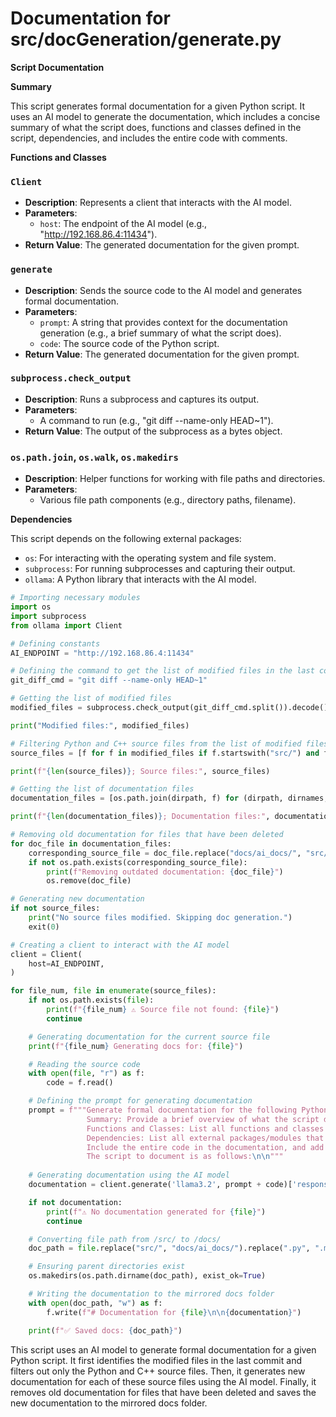 # Documentation for src/docGeneration/generate.py

**Script Documentation**

**Summary**

This script generates formal documentation for a given Python script. It uses an AI model to generate the documentation, which includes a concise summary of what the script does, functions and classes defined in the script, dependencies, and includes the entire code with comments.

**Functions and Classes**

### `Client`

*   **Description**: Represents a client that interacts with the AI model.
*   **Parameters**:
    *   `host`: The endpoint of the AI model (e.g., "http://192.168.86.4:11434").
*   **Return Value**: The generated documentation for the given prompt.

### `generate`

*   **Description**: Sends the source code to the AI model and generates formal documentation.
*   **Parameters**:
    *   `prompt`: A string that provides context for the documentation generation (e.g., a brief summary of what the script does).
    *   `code`: The source code of the Python script.
*   **Return Value**: The generated documentation for the given prompt.

### `subprocess.check_output`

*   **Description**: Runs a subprocess and captures its output.
*   **Parameters**:
    *   A command to run (e.g., "git diff --name-only HEAD~1").
*   **Return Value**: The output of the subprocess as a bytes object.

### `os.path.join`, `os.walk`, `os.makedirs`

*   **Description**: Helper functions for working with file paths and directories.
*   **Parameters**:
    *   Various file path components (e.g., directory paths, filename).

**Dependencies**

This script depends on the following external packages:

*   `os`: For interacting with the operating system and file system.
*   `subprocess`: For running subprocesses and capturing their output.
*   `ollama`: A Python library that interacts with the AI model.

```python
# Importing necessary modules
import os
import subprocess
from ollama import Client

# Defining constants
AI_ENDPOINT = "http://192.168.86.4:11434"

# Defining the command to get the list of modified files in the last commit
git_diff_cmd = "git diff --name-only HEAD~1"

# Getting the list of modified files
modified_files = subprocess.check_output(git_diff_cmd.split()).decode().splitlines()

print("Modified files:", modified_files)

# Filtering Python and C++ source files from the list of modified files
source_files = [f for f in modified_files if f.startswith("src/") and f.endswith((".py", ".cpp", ".js"))]

print(f"{len(source_files)}; Source files:", source_files)

# Getting the list of documentation files
documentation_files = [os.path.join(dirpath, f) for (dirpath, dirnames, filenames) in os.walk('docs/ai_docs/') for f in filenames]

print(f"{len(documentation_files)}; Documentation files:", documentation_files)

# Removing old documentation for files that have been deleted
for doc_file in documentation_files:
    corresponding_source_file = doc_file.replace("docs/ai_docs/", "src/").replace(".md", ".py")
    if not os.path.exists(corresponding_source_file):
        print(f"Removing outdated documentation: {doc_file}")
        os.remove(doc_file)

# Generating new documentation
if not source_files:
    print("No source files modified. Skipping doc generation.")
    exit(0)

# Creating a client to interact with the AI model
client = Client(
    host=AI_ENDPOINT,
)

for file_num, file in enumerate(source_files):
    if not os.path.exists(file):
        print(f"{file_num} ⚠️ Source file not found: {file}")
        continue

    # Generating documentation for the current source file
    print(f"{file_num} Generating docs for: {file}")

    # Reading the source code
    with open(file, "r") as f:
        code = f.read()

    # Defining the prompt for generating documentation
    prompt = f"""Generate formal documentation for the following Python script. The documentation should include:
                 Summary: Provide a brief overview of what the script does in a concise and clear manner.
                 Functions and Classes: List all functions and classes defined in the script, along with: A short description of what each function/class does. The inputs each function/class takes (parameters). The output (return value) for each function/class.
                 Dependencies: List all external packages/modules that the script depends on.
                 Include the entire code in the documentation, and add comments, however, don't modify the actual code in any way.
                 The script to document is as follows:\n\n"""
    
    # Generating documentation using the AI model
    documentation = client.generate('llama3.2', prompt + code)['response']

    if not documentation:
        print(f"⚠️ No documentation generated for {file}")
        continue

    # Converting file path from /src/ to /docs/
    doc_path = file.replace("src/", "docs/ai_docs/").replace(".py", ".md").replace(".cpp", ".md").replace(".js", ".md")

    # Ensuring parent directories exist
    os.makedirs(os.path.dirname(doc_path), exist_ok=True)

    # Writing the documentation to the mirrored docs folder
    with open(doc_path, "w") as f:
        f.write(f"# Documentation for {file}\n\n{documentation}")

    print(f"✅ Saved docs: {doc_path}")
```

This script uses an AI model to generate formal documentation for a given Python script. It first identifies the modified files in the last commit and filters out only the Python and C++ source files. Then, it generates new documentation for each of these source files using the AI model. Finally, it removes old documentation for files that have been deleted and saves the new documentation to the mirrored docs folder.
